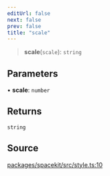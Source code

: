```yaml
---
editUrl: false
next: false
prev: false
title: "scale"
---
```


> **scale**(`scale`): `string`

## Parameters

• **scale**: `number`

## Returns

`string`

## Source

[packages/spacekit/src/style.ts:10](https://github.com/nodenogg-in/alpha-p2p/blob/bd4a66e/packages/spacekit/src/style.ts#L10)
